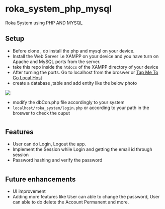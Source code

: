 # roka_system_php_mysql

Roka System using PHP AND MYSQL

## Setup

 -  Before clone , do install the php and mysql on your device.
 -  Install the Web Server i.e XAMPP on your device and you have turn on Apache and MySQL ports from the server.
 -  take this repo inside the ```htdocs``` of the XAMPP directory of your device 
 -  After turning the ports. Go to localhost from the broswer or [Tap Me To Go Local Host](http://localhost/phpmyadmin/)
 -  create a database ,table and add entity like the below photo
 <img src="https://user-images.githubusercontent.com/73419211/132890953-152b0af1-ca85-4b70-8a3a-a85c300a6b5c.png">
 
 -  modify the dbCon.php file accordingly to your system
 -  ```localhost/roka_system/login.php``` or according to your path in the broswer to check the ouput 
 
 #
 ## Features

- User can do Login, Logout the app.
- Implement the Session while Login and getting the email id through session
- Password hashing and verify the password
 #
 
 ## Future enhancements

 - UI improvement
 - Adding more features like User can able to change the password, User can able to do delete the Account Permanent and more.

